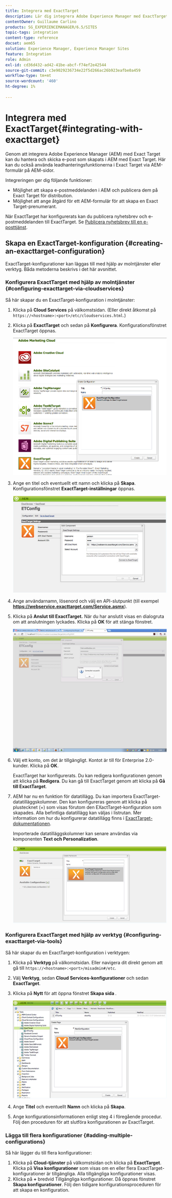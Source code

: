 ```yaml
---
title: Integrera med ExactTarget
description: Lär dig integrera Adobe Experience Manager med ExactTarget.
contentOwner: Guillaume Carlino
products: SG_EXPERIENCEMANAGER/6.5/SITES
topic-tags: integration
content-type: reference
docset: aem65
solution: Experience Manager, Experience Manager Sites
feature: Integration
role: Admin
exl-id: cd36d432-ad42-41be-abcf-f74ef2e42544
source-git-commit: c3e9029236734e22f5d266ac26b923eafbe0a459
workflow-type: tm+mt
source-wordcount: '460'
ht-degree: 1%

---
```


# Integrera med ExactTarget{#integrating-with-exacttarget}

Genom att integrera Adobe Experience Manager (AEM) med Exact Target kan du hantera och skicka e-post som skapats i AEM med Exact Target. Här kan du också använda leadhanteringsfunktionerna i Exact Target via AEM-formulär på AEM-sidor.

Integreringen ger dig följande funktioner:

* Möjlighet att skapa e-postmeddelanden i AEM och publicera dem på Exact Target för distribution.
* Möjlighet att ange åtgärd för ett AEM-formulär för att skapa en Exact Target-prenumerant.

När ExactTarget har konfigurerats kan du publicera nyhetsbrev och e-postmeddelanden till ExactTarget. Se [Publicera nyhetsbrev till en e-posttjänst](/help/sites-authoring/personalization.md).

## Skapa en ExactTarget-konfiguration {#creating-an-exacttarget-configuration}

ExactTarget-konfigurationer kan läggas till med hjälp av molntjänster eller verktyg. Båda metoderna beskrivs i det här avsnittet.

### Konfigurera ExactTarget med hjälp av molntjänster {#configuring-exacttarget-via-cloudservices}

Så här skapar du en ExactTarget-konfiguration i molntjänster:

1. Klicka på **Cloud Services** på välkomstsidan. (Eller direkt åtkomst på `https://<hostname>:<port>/etc/cloudservices.html`.)
1. Klicka på **ExactTarget** och sedan på **Konfigurera**. Konfigurationsfönstret ExactTarget öppnas.

   ![chlimage_1-19](assets/chlimage_1-19.png)

1. Ange en titel och eventuellt ett namn och klicka på **Skapa**. Konfigurationsfönstret **ExactTarget-inställningar** öppnas.

   ![chlimage_1](assets/chlimage_1.jpeg)

1. Ange användarnamn, lösenord och välj en API-slutpunkt (till exempel **https://webservice.exacttarget.com/Service.asmx**).
1. Klicka på **Anslut till ExactTarget.** När du har anslutit visas en dialogruta om att anslutningen lyckades. Klicka på **OK** för att stänga fönstret.

   ![chlimage_1-1](assets/chlimage_1-1.jpeg)

1. Välj ett konto, om det är tillgängligt. Kontot är till för Enterprise 2.0-kunder. Klicka på **OK**.

   ExactTarget har konfigurerats. Du kan redigera konfigurationen genom att klicka på **Redigera**. Du kan gå till ExactTarget genom att klicka på **Gå till ExactTarget**.

1. AEM har nu en funktion för datatillägg. Du kan importera ExactTarget-datatilläggskolumner. Den kan konfigureras genom att klicka på plustecknet (+) som visas förutom den EXactTarget-konfiguration som skapades. Alla befintliga datatillägg kan väljas i listrutan. Mer information om hur du konfigurerar datatillägg finns i [ExactTarget-dokumentationen](https://help.salesforce.com/s/articleView?id=sf.mc_es_data_extension_data_relationships_classic.htm&amp;type=5).

   Importerade datatilläggskolumner kan senare användas via komponenten **Text och Personalization**.

   ![chlimage_1-2](assets/chlimage_1-2.jpeg)

### Konfigurera ExactTarget med hjälp av verktyg {#configuring-exacttarget-via-tools}

Så här skapar du en ExactTarget-konfiguration i verktygen:

1. Klicka på **Verktyg** på välkomstsidan. Eller navigera dit direkt genom att gå till `https://<hostname>:<port>/misadmin#/etc`.
1. Välj **Verktyg**, sedan **Cloud Services-konfigurationer** och sedan **ExactTarget**.
1. Klicka på **Nytt** för att öppna fönstret **Skapa sida &#x200B;**.

   ![chlimage_1-34](assets/chlimage_1-3.jpeg)

1. Ange **Titel** och eventuellt **Namn** och klicka på **Skapa**.
1. Ange konfigurationsinformationen enligt steg 4 i föregående procedur. Följ den proceduren för att slutföra konfigurationen av ExactTarget.

### Lägga till flera konfigurationer {#adding-multiple-configurations}

Så här lägger du till flera konfigurationer:

1. Klicka på **Cloud-tjänster** på välkomstsidan och klicka på **ExactTarget**. Klicka på **Visa konfigurationer** som visas om en eller flera ExactTarget-konfigurationer är tillgängliga. Alla tillgängliga konfigurationer visas.
1. Klicka på **+** bredvid Tillgängliga konfigurationer. Då öppnas fönstret **Skapa konfigurationer**. Följ den tidigare konfigurationsproceduren för att skapa en konfiguration.
